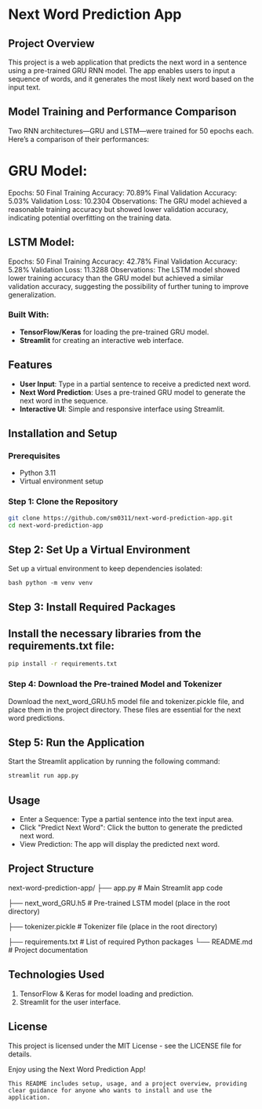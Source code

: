 # Next Word Prediction App

## Project Overview
This project is a web application that predicts the next word in a sentence using a pre-trained GRU RNN model. The app enables users to input a sequence of words, and it generates the most likely next word based on the input text.

## Model Training and Performance Comparison
Two RNN architectures—GRU and LSTM—were trained for 50 epochs each. Here’s a comparison of their performances:

# GRU Model:

Epochs: 50
Final Training Accuracy: 70.89%
Final Validation Accuracy: 5.03%
Validation Loss: 10.2304
Observations: The GRU model achieved a reasonable training accuracy but showed lower validation accuracy, indicating potential overfitting on the training data.

## LSTM Model:

Epochs: 50
Final Training Accuracy: 42.78%
Final Validation Accuracy: 5.28%
Validation Loss: 11.3288
Observations: The LSTM model showed lower training accuracy than the GRU model but achieved a similar validation accuracy, suggesting the possibility of further tuning to improve generalization.

### Built With:
- **TensorFlow/Keras** for loading the pre-trained GRU model.
- **Streamlit** for creating an interactive web interface.

## Features
- **User Input**: Type in a partial sentence to receive a predicted next word.
- **Next Word Prediction**: Uses a pre-trained GRU model to generate the next word in the sequence.
- **Interactive UI**: Simple and responsive interface using Streamlit.

## Installation and Setup

### Prerequisites
- Python 3.11
- Virtual environment setup

### Step 1: Clone the Repository
```bash
git clone https://github.com/sm0311/next-word-prediction-app.git
cd next-word-prediction-app

```


## Step 2: Set Up a Virtual Environment
Set up a virtual environment to keep dependencies isolated:

``` bash python -m venv venv ```

## Step 3: Install Required Packages

## Install the necessary libraries from the requirements.txt file:

``` bash
pip install -r requirements.txt

```

### Step 4: Download the Pre-trained Model and Tokenizer

Download the next_word_GRU.h5 model file and tokenizer.pickle file, and place them in the project directory. These files are essential for the next word predictions.


## Step 5: Run the Application
Start the Streamlit application by running the following command:

``` bash
streamlit run app.py 
```

## Usage
- Enter a Sequence: Type a partial sentence into the text input area.
- Click "Predict Next Word": Click the button to generate the predicted next word.
- View Prediction: The app will display the predicted next word.

## Project Structure

next-word-prediction-app/
├── app.py                 # Main Streamlit app code

├── next_word_GRU.h5      # Pre-trained LSTM model (place in the root directory)

├── tokenizer.pickle       # Tokenizer file (place in the root directory)

├── requirements.txt       # List of required Python packages
└── README.md              # Project documentation

## Technologies Used
1. TensorFlow & Keras for model loading and prediction.
2. Streamlit for the user interface.

## License
This project is licensed under the MIT License - see the LICENSE file for details.

Enjoy using the Next Word Prediction App!


```This README includes setup, usage, and a project overview, providing clear guidance for anyone who wants to install and use the application.```

